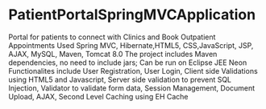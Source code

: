 # PatientPortalSpringMVCApplication
Portal for patients to connect with Clinics and Book Outpatient Appointments 
Used Spring MVC, Hibernate,HTML5, CSS,JavaScript, JSP, AJAX, MySQL, Maven, Tomcat 8.0
The project includes Maven dependencies, no need to include jars; Can be run on Eclipse JEE Neon
Functionalites include User Registration, User Login, Client side Validations using HTML5 and Javascript, Server side validation to prevent SQL Injection, Validator to validate form data, Session Management, Document Upload, AJAX, Second Level Caching using EH Cache
